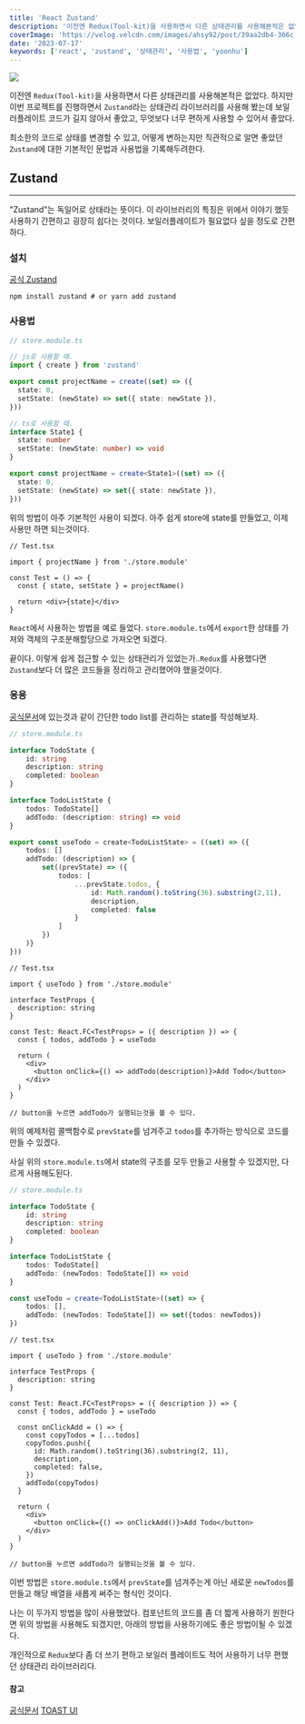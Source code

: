 ```yaml
---
title: 'React Zustand'
description: '이전엔 Redux(Tool-kit)을 사용하면서 다른 상태관리를 사용해본적은 없었다. 하지만 이번 프로젝트를 진행하면서 Zustand라는 상태관리 라이브러리를 사용해 봤는데 최소한의 코드로 상태를 변경할 수 있고, 어떻게 변하는지만 직관적으로 알면 좋았던 Zustand에 대한 기본적인 문법과 사용법을 기록해두려한다.'
coverImage: 'https://velog.velcdn.com/images/ahsy92/post/39aa2db4-366c-4267-a6b9-c2e7592b4833/image.png'
date: '2023-07-17'
keywords: ['react', 'zustand', '상태관리', '사용법', 'yoonhu']
---
```


![](https://velog.velcdn.com/images/ahsy92/post/39aa2db4-366c-4267-a6b9-c2e7592b4833/image.png)

이전엔 `Redux(Tool-kit)`을 사용하면서 다른 상태관리를 사용해본적은 없었다. 하지만 이번 프로젝트를 진행하면서 `Zustand`라는 상태관리 라이브러리를 사용해 봤는데 보일러플레이트 코드가 길지 않아서 좋았고, 무엇보다 너무 편하게 사용할 수 있어서 좋았다.

최소한의 코드로 상태를 변경할 수 있고, 어떻게 변하는지만 직관적으로 알면 좋았던 `Zustand`에 대한 기본적인 문법과 사용법을 기록해두려한다.

## Zustand

---

"Zustand"는 독일어로 상태라는 뜻이다. 이 라이브러리의 특징은 위에서 이야기 했듯 사용하기 간편하고 굉장히 쉽다는 것이다. 보일러플레이트가 필요없다 싶을 정도로 간편하다.

### 설치

[공식 Zustand](https://www.npmjs.com/package/zustand)

```shell
npm install zustand # or yarn add zustand
```

### 사용법

```ts
// store.module.ts

// js로 사용할 때.
import { create } from 'zustand'

export const projectName = create((set) => ({
  state: 0,
  setState: (newState) => set({ state: newState }),
}))

// ts로 사용할 때.
interface State1 {
  state: number
  setState: (newState: number) => void
}

export const projectName = create<State1>((set) => ({
  state: 0,
  setState: (newState) => set({ state: newState }),
}))
```

위의 방법이 아주 기본적인 사용이 되겠다. 아주 쉽게 store에 state를 만들었고, 이제 사용만 하면 되는것이다.

```tsx
// Test.tsx

import { projectName } from './store.module'

const Test = () => {
  const { state, setState } = projectName()

  return <div>{state}</div>
}
```

`React`에서 사용하는 방법을 예로 들었다. `store.module.ts`에서 `export`한 상태를 가져와 객체의 구조분해할당으로 가져오면 되겠다.

끝이다. 이렇게 쉽게 접근할 수 있는 상태관리가 있었는가..`Redux`를 사용했다면 `Zustand`보다 더 많은 코드들을 정리하고 관리했어야 했을것이다.

### 응용

[공식문서](https://plainenglish.io/blog/using-zustand-and-typescript-to-make-a-to-do-list-in-react)에 있는것과 같이 간단한 todo list를 관리하는 state를 작성해보자.

```ts
// store.module.ts

interface TodoState {
	id: string
  	description: string
  	completed: boolean
}

interface TodoListState {
	todos: TodoState[]
  	addTodo: (description: string) => void
}

export const useTodo = create<TodoListState> = ((set) => ({
	todos: []
  	addTodo: (description) => {
  		set((prevState) => ({
        	todos: [
            	...prevState.todos, {
                	id: Math.random().toString(36).substring(2,11),
					description,
                  	completed: false
                }
            ]
        })
    )}
}))
```

```tsx
// Test.tsx

import { useTodo } from './store.module'

interface TestProps {
  description: string
}

const Test: React.FC<TestProps> = ({ description }) => {
  const { todos, addTodo } = useTodo

  return (
    <div>
      <button onClick={() => addTodo(description)}>Add Todo</button>
    </div>
  )
}

// button을 누르면 addTodo가 실행되는것을 볼 수 있다.
```

위의 예제처럼 콜백함수로 `prevState`를 넘겨주고 `todos`를 추가하는 방식으로 코드를 만들 수 있겠다.

사실 위의 `store.module.ts`에서 state의 구조를 모두 만들고 사용할 수 있겠지만, 다르게 사용해도된다.

```ts
// store.module.ts

interface TodoState {
	id: string
  	description: string
  	completed: boolean
}

interface TodoListState {
	todos: TodoState[]
  	addTodo: (newTodos: TodoState[]) => void
}

const useTodo = create<TodoListState>((set) => {
	todos: [],
  	addTodo: (newTodos: TodoState[]) => set({todos: newTodos})
})
```

```tsx
// test.tsx

import { useTodo } from './store.module'

interface TestProps {
  description: string
}

const Test: React.FC<TestProps> = ({ description }) => {
  const { todos, addTodo } = useTodo

  const onClickAdd = () => {
    const copyTodos = [...todos]
    copyTodos.push({
      id: Math.random().toString(36).substring(2, 11),
      description,
      completed: false,
    })
    addTodo(copyTodos)
  }

  return (
    <div>
      <button onClick={() => onClickAdd()}>Add Todo</button>
    </div>
  )
}

// button을 누르면 addTodo가 실행되는것을 볼 수 있다.
```

이번 방법은 `store.module.ts`에서 `prevState`를 넘겨주는게 아닌 새로운 `newTodos`를 만들고 해당 배열을 새롭게 써주는 형식인 것이다.

나는 이 두가지 방법을 많이 사용했었다. 컴포넌트의 코드를 좀 더 짧게 사용하기 원한다면 위의 방법을 사용해도 되겠지만, 아래의 방법을 사용하기에도 좋은 방법이될 수 있겠다.

개인적으로 `Redux`보다 좀 더 쓰기 편하고 보일러 플레이트도 적어 사용하기 너무 편했던 상태관리 라이브러리다.

#### 참고

[공식문서](https://plainenglish.io/blog/using-zustand-and-typescript-to-make-a-to-do-list-in-react)
[TOAST UI](https://ui.toast.com/weekly-pick/ko_20210812)
